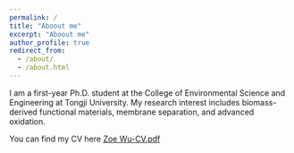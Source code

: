 ```yaml
---
permalink: /
title: "Aboout me"
excerpt: "Aboout me"
author_profile: true
redirect_from: 
  - /about/
  - /about.html
---
```


I am a first-year Ph.D. student at the College of Environmental Science and Engineering at Tongji University. My research interest includes biomass-derived functional materials, membrane separation, and advanced oxidation. 

You can find my CV here [Zoe Wu-CV.pdf](https://github.com/user-attachments/files/17641918/Zoe.Wu-CV.pdf)
